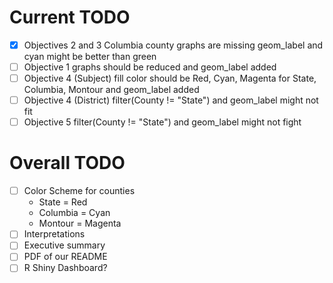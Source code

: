 # Current TODO
- [x] Objectives 2 and 3 Columbia county graphs are missing geom_label and cyan might be better than green
- [ ] Objective 1 graphs should be reduced and geom_label added
- [ ] Objective 4 (Subject) fill color should be Red, Cyan, Magenta for State, Columbia, Montour and geom_label added
- [ ] Objective 4 (District) filter(County != "State") and geom_label might not fit
- [ ] Objective 5 filter(County != "State") and geom_label might not fight

# Overall TODO
- [ ] Color Scheme for counties
   - State = Red
   - Columbia = Cyan
   - Montour = Magenta
- [ ] Interpretations
- [ ] Executive summary
- [ ] PDF of our README
- [ ] R Shiny Dashboard?
